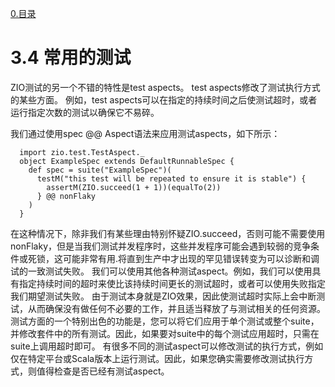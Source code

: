 [0.目录](../0.目录.md)
# 3.4 常用的测试
ZIO测试的另一个不错的特性是test aspects。 test
aspects修改了测试执行方式的某些方面。 例如，test
aspects可以在指定的持续时间之后使测试超时，或者运行指定次数的测试以确保它不易碎。

我们通过使用spec @@ Aspect语法来应用测试aspects，如下所示：

```
  import zio.test.TestAspect._
  object ExampleSpec extends DefaultRunnableSpec {
    def spec = suite("ExampleSpec")(
      testM("this test will be repeated to ensure it is stable") {
        assertM(ZIO.succeed(1 + 1))(equalTo(2))
      } @@ nonFlaky
    )
  }
```
在这种情况下，除非我们有某些理由特别怀疑ZIO.succeed，否则可能不需要使用nonFlaky，但是当我们测试并发程序时，这些并发程序可能会遇到较弱的竞争条件或死锁，这可能非常有用.将直到生产中才出现的罕见错误转变为可以诊断和调试的一致测试失败。
我们可以使用其他各种测试aspect。例如，我们可以使用具有指定持续时间的超时来使比该持续时间更长的测试超时，或者可以使用失败指定我们期望测试失败。
由于测试本身就是ZIO效果，因此使测试超时实际上会中断测试，从而确保没有做任何不必要的工作，并且适当释放了与测试相关的任何资源。
测试方面的一个特别出色的功能是，您可以将它们应用于单个测试或整个suite，并修改套件中的所有测试。因此，如果要对suite中的每个测试应用超时，只需在suite上调用超时即可。
有很多不同的测试aspect可以修改测试的执行方式，例如仅在特定平台或Scala版本上运行测试。因此，如果您确实需要修改测试执行方式，则值得检查是否已经有测试aspect。

